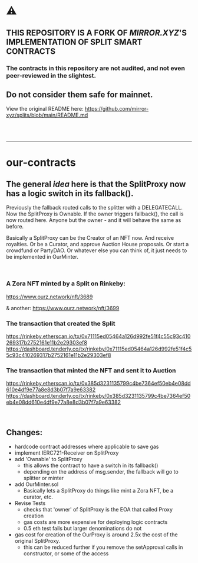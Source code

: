 # ⚠️

## THIS REPOSITORY IS A FORK OF **_MIRROR.XYZ_**'S IMPLEMENTATION OF SPLIT SMART CONTRACTS

### The contracts in this repository are not audited, and not even peer-reviewed in the slightest.

## **Do not consider them safe for mainnet.**

View the original README here: https://github.com/mirror-xyz/splits/blob/main/README.md

<br/><br/>

---

# our-contracts

## The general **_idea_** here is that the SplitProxy now has a logic switch in its fallback().

Previously the fallback routed calls to the splitter with a DELEGATECALL.
Now the SplitProxy is Ownable. If the owner triggers fallback(), the call is now routed here.
Anyone but the owner - and it will behave the same as before.

Basically a SplitProxy can be the Creator of an NFT now. And receive royalties.
Or be a Curator, and approve Auction House proposals. Or start a crowdfund or PartyDAO.
Or whatever else you can think of, it just needs to be implemented in OurMinter.

<br/>

### A Zora NFT minted by a Split on Rinkeby:

https://www.ourz.network/nft/3689

& another: https://www.ourz.network/nft/3699

### The transaction that created the Split

https://rinkeby.etherscan.io/tx/0x71115ed05464a126d992fe51f4c55c93c410269317b2752161e11b2e29303ef8
https://dashboard.tenderly.co/tx/rinkeby/0x71115ed05464a126d992fe51f4c55c93c410269317b2752161e11b2e29303ef8

### The transaction that minted the NFT and sent it to Auction

https://rinkeby.etherscan.io/tx/0x385d3231135799c4be7364ef50eb4e08dd610e4df9e77a8e8d3b07f7a9e63382
https://dashboard.tenderly.co/tx/rinkeby/0x385d3231135799c4be7364ef50eb4e08dd610e4df9e77a8e8d3b07f7a9e63382

<br/>

## Changes:

- hardcode contract addresses where applicable to save gas
- implement IERC721-Receiver on SplitProxy
- add 'Ownable' to SplitProxy
  - this allows the contract to have a switch in its fallback()
  - depending on the address of msg.sender, the fallback will go to splitter or minter
- add OurMinter.sol
  - Basically lets a SplitProxy do things like mint a Zora NFT, be a curator, etc.
- Revise Tests
  - checks that 'owner' of SplitProxy is the EOA that called Proxy creation
  - gas costs are more expensive for deploying logic contracts
  - 0.5 eth test fails but larger denominations do not
- gas cost for creation of the OurProxy is around 2.5x the cost of the original SplitProxy.
  - this can be reduced further if you remove the setApproval calls in constructor, or some of the access
